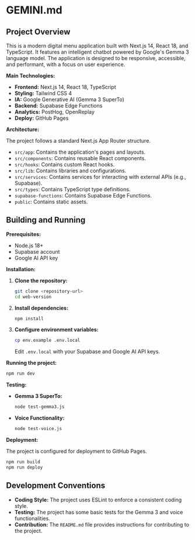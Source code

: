 # GEMINI.md

## Project Overview

This is a modern digital menu application built with Next.js 14, React 18, and TypeScript. It features an intelligent chatbot powered by Google's Gemma 3 language model. The application is designed to be responsive, accessible, and performant, with a focus on user experience.

**Main Technologies:**

*   **Frontend:** Next.js 14, React 18, TypeScript
*   **Styling:** Tailwind CSS 4
*   **IA:** Google Generative AI (Gemma 3 SuperTo)
*   **Backend:** Supabase Edge Functions
*   **Analytics:** PostHog, OpenReplay
*   **Deploy:** GitHub Pages

**Architecture:**

The project follows a standard Next.js App Router structure.

*   `src/app`: Contains the application's pages and layouts.
*   `src/components`: Contains reusable React components.
*   `src/hooks`: Contains custom React hooks.
*   `src/lib`: Contains libraries and configurations.
*   `src/services`: Contains services for interacting with external APIs (e.g., Supabase).
*   `src/types`: Contains TypeScript type definitions.
*   `supabase-functions`: Contains Supabase Edge Functions.
*   `public`: Contains static assets.

## Building and Running

**Prerequisites:**

*   Node.js 18+
*   Supabase account
*   Google AI API key

**Installation:**

1.  **Clone the repository:**
    ```bash
    git clone <repository-url>
    cd web-version
    ```

2.  **Install dependencies:**
    ```bash
    npm install
    ```

3.  **Configure environment variables:**
    ```bash
    cp env.example .env.local
    ```
    Edit `.env.local` with your Supabase and Google AI API keys.

**Running the project:**

```bash
npm run dev
```

**Testing:**

*   **Gemma 3 SuperTo:**
    ```bash
    node test-gemma3.js
    ```

*   **Voice Functionality:**
    ```bash
    node test-voice.js
    ```

**Deployment:**

The project is configured for deployment to GitHub Pages.

```bash
npm run build
npm run deploy
```

## Development Conventions

*   **Coding Style:** The project uses ESLint to enforce a consistent coding style.
*   **Testing:** The project has some basic tests for the Gemma 3 and voice functionalities.
*   **Contribution:** The `README.md` file provides instructions for contributing to the project.
